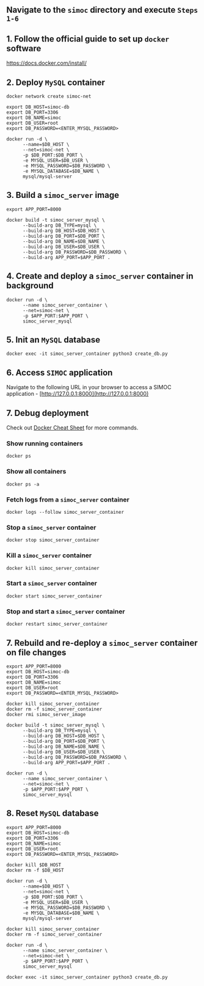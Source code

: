 ## Navigate to the `simoc` directory and execute `Steps 1-6 `

## 1. Follow the official guide to set up `docker` software

https://docs.docker.com/install/

## 2. Deploy `MySQL` container

```
docker network create simoc-net
```

```
export DB_HOST=simoc-db
export DB_PORT=3306
export DB_NAME=simoc
export DB_USER=root
export DB_PASSWORD=<ENTER_MYSQL_PASSWORD>
```

```
docker run -d \
      --name=$DB_HOST \
      --net=simoc-net \
      -p $DB_PORT:$DB_PORT \
      -e MYSQL_USER=$DB_USER \
      -e MYSQL_PASSWORD=$DB_PASSWORD \
      -e MYSQL_DATABASE=$DB_NAME \
      mysql/mysql-server
```

## 3. Build a `simoc_server` image

```
export APP_PORT=8000
```
```
docker build -t simoc_server_mysql \
      --build-arg DB_TYPE=mysql \
      --build-arg DB_HOST=$DB_HOST \
      --build-arg DB_PORT=$DB_PORT \
      --build-arg DB_NAME=$DB_NAME \
      --build-arg DB_USER=$DB_USER \
      --build-arg DB_PASSWORD=$DB_PASSWORD \
      --build-arg APP_PORT=$APP_PORT .
```

## 4. Create and deploy a `simoc_server` container in background 

```
docker run -d \
      --name simoc_server_container \
      --net=simoc-net \
      -p $APP_PORT:$APP_PORT \
      simoc_server_mysql
```

## 5. Init an `MySQL` database

```
docker exec -it simoc_server_container python3 create_db.py
```

## 6. Access `SIMOC` application
Navigate to the following URL in your browser to access a SIMOC application - [http://127.0.0.1:8000](http://127.0.0.1:8000)

## 7. Debug deployment
Check out [Docker Cheat Sheet](https://github.com/wsargent/docker-cheat-sheet) for more commands.

### Show running containers

```
docker ps
```

### Show all containers

```
docker ps -a
```

### Fetch logs from a `simoc_server` container

```
docker logs --follow simoc_server_container
```

### Stop a `simoc_server` container

```
docker stop simoc_server_container
```

### Kill a `simoc_server` container

```
docker kill simoc_server_container
```

### Start a `simoc_server` container

```
docker start simoc_server_container
```

### Stop and start a `simoc_server` container

```
docker restart simoc_server_container
```

## 7. Rebuild and re-deploy a `simoc_server` container on file changes

```
export APP_PORT=8000
export DB_HOST=simoc-db
export DB_PORT=3306
export DB_NAME=simoc
export DB_USER=root
export DB_PASSWORD=<ENTER_MYSQL_PASSWORD>
```
```
docker kill simoc_server_container
docker rm -f simoc_server_container
docker rmi simoc_server_image
```
```
docker build -t simoc_server_mysql \
      --build-arg DB_TYPE=mysql \
      --build-arg DB_HOST=$DB_HOST \
      --build-arg DB_PORT=$DB_PORT \
      --build-arg DB_NAME=$DB_NAME \
      --build-arg DB_USER=$DB_USER \
      --build-arg DB_PASSWORD=$DB_PASSWORD \
      --build-arg APP_PORT=$APP_PORT .
```
```
docker run -d \
      --name simoc_server_container \
      --net=simoc-net \
      -p $APP_PORT:$APP_PORT \
      simoc_server_mysql
```

## 8. Reset `MySQL` database
```
export APP_PORT=8000
export DB_HOST=simoc-db
export DB_PORT=3306
export DB_NAME=simoc
export DB_USER=root
export DB_PASSWORD=<ENTER_MYSQL_PASSWORD>
```
```
docker kill $DB_HOST
docker rm -f $DB_HOST
```
```
docker run -d \
      --name=$DB_HOST \
      --net=simoc-net \
      -p $DB_PORT:$DB_PORT \
      -e MYSQL_USER=$DB_USER \
      -e MYSQL_PASSWORD=$DB_PASSWORD \
      -e MYSQL_DATABASE=$DB_NAME \
      mysql/mysql-server
```
```
docker kill simoc_server_container
docker rm -f simoc_server_container
```
```
docker run -d \
      --name simoc_server_container \
      --net=simoc-net \
      -p $APP_PORT:$APP_PORT \
      simoc_server_mysql
```
```
docker exec -it simoc_server_container python3 create_db.py
```

